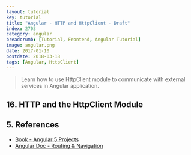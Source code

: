 ```yaml
---
layout: tutorial
key: tutorial
title: "Angular - HTTP and HttpClient - Draft"
index: 2703
category: angular
breadcrumb: [Tutorial, Frontend, Angular Tutorial]
image: angular.png
date: 2017-01-10
postdate: 2018-03-18
tags: [Angular, HttpClient]
---
```


> Learn how to use HttpClient module to communicate with external services in Angular application.

## 16. HTTP and the HttpClient Module

## 5. References
* [Book - Angular 5 Projects](https://www.amazon.com/Angular-Projects-Learn-Single-Applications/dp/148423278X)
* [Angular Doc - Routing & Navigation](https://angular.io/guide/router)
